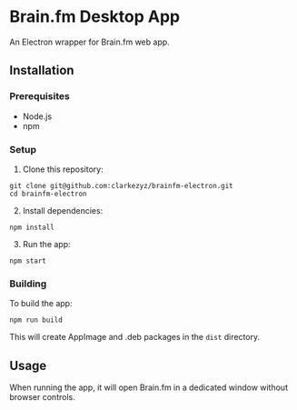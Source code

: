 # Brain.fm Desktop App

An Electron wrapper for Brain.fm web app.

## Installation

### Prerequisites
- Node.js
- npm

### Setup
1. Clone this repository:
```
git clone git@github.com:clarkezyz/brainfm-electron.git
cd brainfm-electron
```

2. Install dependencies:
```
npm install
```

3. Run the app:
```
npm start
```

### Building
To build the app:
```
npm run build
```

This will create AppImage and .deb packages in the `dist` directory.

## Usage
When running the app, it will open Brain.fm in a dedicated window without browser controls.

